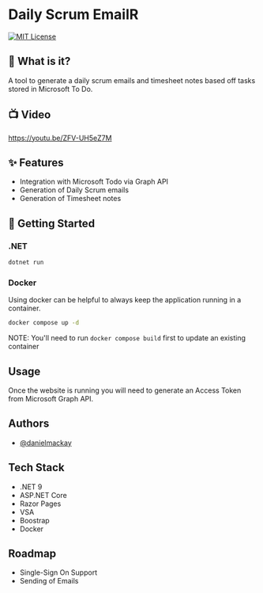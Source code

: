 # Daily Scrum EmailR

[![MIT License](https://img.shields.io/badge/License-MIT-green.svg)](https://choosealicense.com/licenses/mit/)

## 🤔 What is it?

A tool to generate a daily scrum emails and timesheet notes based off tasks stored in Microsoft To Do.

## 📺 Video

https://youtu.be/ZFV-UH5eZ7M

## ✨ Features

- Integration with Microsoft Todo via Graph API
- Generation of Daily Scrum emails
- Generation of Timesheet notes

## 🎉 Getting Started

### .NET

```bash
dotnet run
```

### Docker

Using docker can be helpful to always keep the application running in a container.

```bash
docker compose up -d
```

NOTE: You'll need to run `docker compose build` first to update an existing container

## Usage

Once the website is running you will need to generate an Access Token from Microsoft Graph API.

## Authors

- [@danielmackay](https://www.github.com/danielmackay)

## Tech Stack

- .NET 9
- ASP.NET Core
- Razor Pages
- VSA
- Boostrap
- Docker

[//]: # (## Screenshots)
[//]: # ()
[//]: # (TBC)

## Roadmap

- Single-Sign On Support
- Sending of Emails
